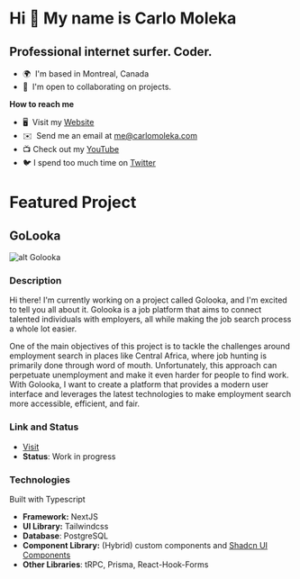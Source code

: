 Hi 👋 My name is Carlo Moleka
=============================

Professional internet surfer. Coder.
------------------------------------

*   🌍  I'm based in Montreal, Canada
*   🤝  I'm open to collaborating on projects.


**How to reach me**
*   🖥️  Visit my [Website](https://carlomoleka.com)
*   ✉️  Send me an email at [me@carlomoleka.com](mailto:me@carlomoleka.com)
*   📺 Check out my [YouTube](https://www.youtube.com/channel/UCe00T7IBPl4pWa8ti4qyPtA)
*   🐦 I spend too much time on [Twitter](https://twitter.com/CarloMoleka) 

# Featured Project
## GoLooka
![alt Golooka](https://i.imgur.com/YByK1jQ.png)

### Description
Hi there! I'm currently working on a project called Golooka, and I'm excited to tell you all about it. Golooka is a job platform that aims to connect talented individuals with employers, all while making the job search process a whole lot easier.

One of the main objectives of this project is to tackle the challenges around employment search in places like Central Africa, where job hunting is primarily done through word of mouth. Unfortunately, this approach can perpetuate unemployment and make it even harder for people to find work. With Golooka, I want to create a platform that provides a modern user interface and leverages the latest technologies to make employment search more accessible, efficient, and fair.

### Link and Status
- [Visit](https://www.golooka.com)
- **Status**: Work in progress

### Technologies
Built with Typescript
- **Framework:** NextJS
- **UI Library:** Tailwindcss
- **Database**: PostgreSQL
- **Component Library:** (Hybrid) custom components and [Shadcn UI Components](https://ui.shadcn.com/)
- **Other Libraries**: tRPC, Prisma, React-Hook-Forms
